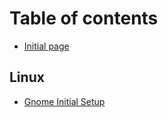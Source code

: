 # Table of contents

* [Initial page](README.md)

## Linux

* [Gnome Initial Setup](linux/gnome-initial-setup.md)

